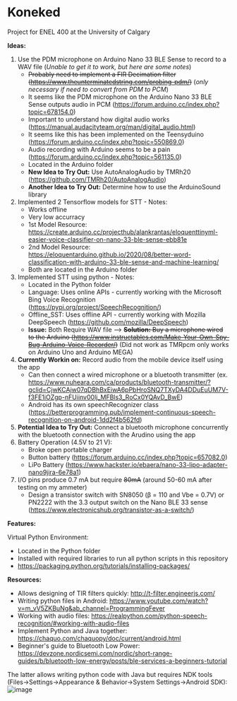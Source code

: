 # Koneked
Project for ENEL 400 at the University of Calgary

**Ideas:**
1. Use the PDM microphone on Arduino Nano 33 BLE Sense to record to a WAV file (*Unable to get it to work, but here are some notes*)
 	- ~~Probably need to implement a FIR Decimation filter (https://www.theunterminatedstring.com/probing-pdm/)~~ (*only necessary if need to convert from PDM to PCM*)
 	- It seems like the PDM microphone on the Arduino Nano 33 BLE Sense outputs audio in PCM (https://forum.arduino.cc/index.php?topic=678154.0)
 	- Important to understand how digital audio works (https://manual.audacityteam.org/man/digital_audio.html)
 	- It seems like this has been implemented on the Teensyduino (https://forum.arduino.cc/index.php?topic=550869.0)
 	- Audio recording with Arduino seems to be a pain (https://forum.arduino.cc/index.php?topic=561135.0)
 	- Located in the Arduino folder
 	- **New Idea to Try Out:** Use AutoAnalogAudio by TMRh20 (https://github.com/TMRh20/AutoAnalogAudio)
 	- **Another Idea to Try Out:** Determine how to use the ArduinoSound library
2.  Implemented 2 Tensorflow models for STT - Notes:
 	- Works offline
 	- Very low accurracy
 	- 1st Model Resource: https://create.arduino.cc/projecthub/alankrantas/eloquenttinyml-easier-voice-classifier-on-nano-33-ble-sense-ebb81e
 	- 2nd Model Resource: https://eloquentarduino.github.io/2020/08/better-word-classification-with-arduino-33-ble-sense-and-machine-learning/
 	- Both are located in the Arduino folder
3. Implemented STT using python - Notes:
 	- Located in the Python folder
 	- Language: Uses online APIs - currently working with the Microsoft Bing Voice Recognition (https://pypi.org/project/SpeechRecognition/)
 	- Offline_SST: Uses offline API - currently working with Mozilla DeepSpeech (https://github.com/mozilla/DeepSpeech)
 	- **Issue:** Both Require WAV file --> ~~**Solution:** Buy a microphone wired to the Arduino (https://www.instructables.com/Make-Your-Own-Spy-Bug-Arduino-Voice-Recorder/)~~ (Did not work as TMRpcm only works on Arduino Uno and Arduino MEGA)
4. **Currently Workin on:** Record audio from the mobile device itself using the app
 	- Can then connect a wired microphone or a bluetooth transmitter (ex. https://www.nuheara.com/ca/products/bluetooth-transmitter/?gclid=CjwKCAjw07qDBhBxEiwA6pPbHroSNQ7TXyDA4DDuEuUM7V-f3FE1iOZgp-nFUiinv00lj_MFBls3_RoCx0YQAvD_BwE)
 	- Android has its own speechRecognizer class (https://betterprogramming.pub/implement-continuous-speech-recognition-on-android-1dd2f4b562fd)
5. **Potential Idea to Try Out:** Connect a bluetooth microphone concurrently with the bluetooth connection with the Arudino using the app
6. Battery Operation (4.5V to 21 V):
 	- Broke open portable charger
 	- Button battery (https://forum.arduino.cc/index.php?topic=657082.0)
 	- LiPo Battery (https://www.hackster.io/ebaera/nano-33-lipo-adapter-nano9jira-6e78a1)
7. I/O pins produce 0.7 mA but require ~~80mA~~ (around 50-60 mA after testing on my ammeter)
 	- Design a transistor switch with SN8050 (β = 110 and Vbe = 0.7V) or PN2222 with the 3.3 output switch on the Nano BLE 33 sense (https://www.electronicshub.org/transistor-as-a-switch/)
    
**Features:**

Virtual Python Environment:
 - Located in the Python folder
 - Installed with required libraries to run all python scripts in this repository
 - https://packaging.python.org/tutorials/installing-packages/

**Resources:**
 - Allows designing of TIR filters quickly: http://t-filter.engineerjs.com/
 - Writing python files in Android: https://www.youtube.com/watch?v=m_vV5ZKBuNg&ab_channel=ProgrammingFever
 - Working with audio files: https://realpython.com/python-speech-recognition/#working-with-audio-files
 - Implement Python and Java together: https://chaquo.com/chaquopy/doc/current/android.html
 - Beginner's guide to Bluetooth Low Power: https://devzone.nordicsemi.com/nordic/short-range-guides/b/bluetooth-low-energy/posts/ble-services-a-beginners-tutorial

The latter allows writing python code with Java but requires NDK tools (Files->Settings->Appearance & Behavior->System Settings->Android SDK):
![image](https://user-images.githubusercontent.com/14882398/110557510-f3c83e80-80fd-11eb-89fa-8b3753e74047.png)
